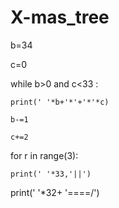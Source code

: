 # X-mas_tree

b=34

c=0

while b>0 and c<33 :

    print(' '*b+'*'+'*'*c)

    b-=1

    c+=2

for r in range(3):

    print(' '*33,'||')

print(' '*32+ '\====/')
